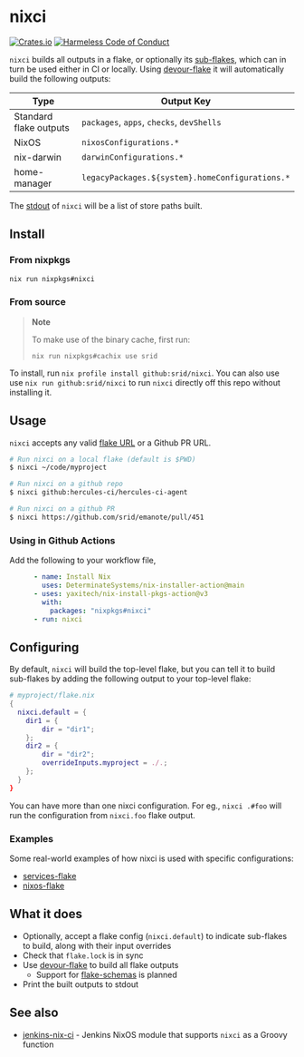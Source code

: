 # nixci

[![Crates.io](https://img.shields.io/crates/v/nixci.svg)](https://crates.io/crates/nixci)
[![Harmeless Code of Conduct](https://img.shields.io/badge/harmless-8A2BE2)](https://srid.ca/coc "This project follows the 'Harmlessness Code of Conduct'")

`nixci` builds all outputs in a flake, or optionally its [sub-flakes](https://github.com/hercules-ci/flake-parts/issues/119), which can in turn be used either in CI or locally. Using [devour-flake] it will automatically build the following outputs:

| Type                   | Output Key                                      |
| ---------------------- | ----------------------------------------------- |
| Standard flake outputs | `packages`, `apps`, `checks`, `devShells`       |
| NixOS                  | `nixosConfigurations.*`                         |
| nix-darwin             | `darwinConfigurations.*`                        |
| home-manager           | `legacyPackages.${system}.homeConfigurations.*` |

The [stdout] of `nixci` will be a list of store paths built.

[stdout]: https://en.wikipedia.org/wiki/Standard_streams#Standard_output_(stdout)

## Install

### From nixpkgs

```sh
nix run nixpkgs#nixci
```

### From source

> **Note** 
>
> To make use of the binary cache, first run:
>
> `nix run nixpkgs#cachix use srid`

To install, run `nix profile install github:srid/nixci`. You can also use use `nix run github:srid/nixci` to run `nixci` directly off this repo without installing it.

## Usage

`nixci` accepts any valid [flake URL](https://nixos.org/manual/nix/stable/command-ref/new-cli/nix3-flake.html#url-like-syntax) or a Github PR URL.

```sh
# Run nixci on a local flake (default is $PWD)
$ nixci ~/code/myproject

# Run nixci on a github repo
$ nixci github:hercules-ci/hercules-ci-agent

# Run nixci on a github PR
$ nixci https://github.com/srid/emanote/pull/451
```

### Using in Github Actions

Add the following to your workflow file,

```yaml
      - name: Install Nix
        uses: DeterminateSystems/nix-installer-action@main
      - uses: yaxitech/nix-install-pkgs-action@v3
        with:
          packages: "nixpkgs#nixci"
      - run: nixci
```

## Configuring

By default, `nixci` will build the top-level flake, but you can tell it to build sub-flakes by adding the following output to your top-level flake:

```nix
# myproject/flake.nix
{
  nixci.default = {
    dir1 = {
        dir = "dir1";
    };
    dir2 = {
        dir = "dir2";
        overrideInputs.myproject = ./.;
    };
  }
}
```

You can have more than one nixci configuration. For eg., `nixci .#foo` will run the configuration from `nixci.foo` flake output.

### Examples

Some real-world examples of how nixci is used with specific configurations:

- [services-flake](https://github.com/juspay/services-flake/blob/197fc1c4d07d09f4e01dd935450608c35393b102/flake.nix#L10-L24)
- [nixos-flake](https://github.com/srid/nixos-flake/blob/4af32875e7cc6df440c5f5cf93c67af41902768b/flake.nix#L29-L45)

## What it does

- Optionally, accept a flake config (`nixci.default`) to indicate sub-flakes to build, along with their input overrides
- Check that `flake.lock` is in sync
- Use [devour-flake](https://github.com/srid/devour-flake) to build all flake outputs
    - Support for [flake-schemas](https://github.com/srid/devour-flake/pull/11) is planned
- Print the built outputs to stdout

[devour-flake]: https://github.com/srid/devour-flake

## See also

- [jenkins-nix-ci](https://github.com/juspay/jenkins-nix-ci) - Jenkins NixOS module that supports `nixci` as a Groovy function
